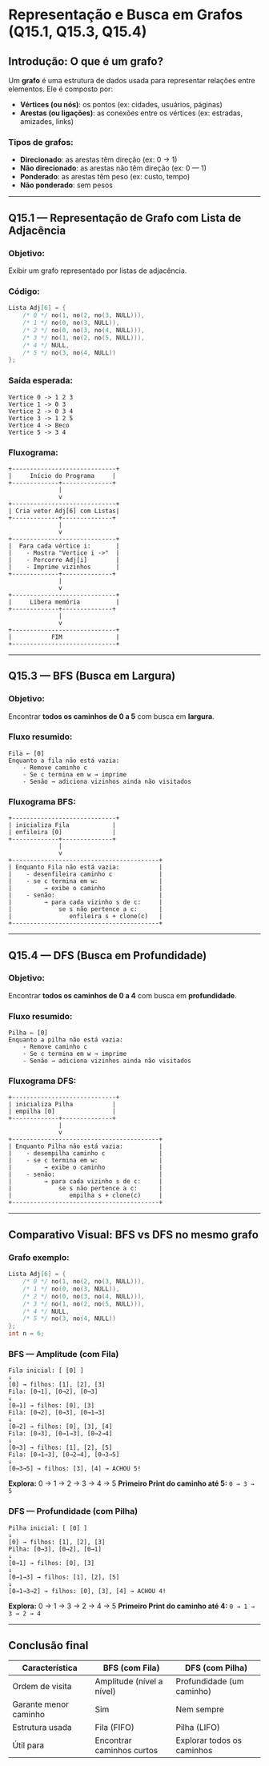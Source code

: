 # Representação e Busca em Grafos (Q15.1, Q15.3, Q15.4)

## Introdução: O que é um grafo?

Um **grafo** é uma estrutura de dados usada para representar relações entre elementos. Ele é composto por:

* **Vértices (ou nós)**: os pontos (ex: cidades, usuários, páginas)
* **Arestas (ou ligações)**: as conexões entre os vértices (ex: estradas, amizades, links)

### Tipos de grafos:

* **Direcionado**: as arestas têm direção (ex: 0 → 1)
* **Não direcionado**: as arestas não têm direção (ex: 0 — 1)
* **Ponderado**: as arestas têm peso (ex: custo, tempo)
* **Não ponderado**: sem pesos

---

## Q15.1 — Representação de Grafo com Lista de Adjacência

### Objetivo:

Exibir um grafo representado por listas de adjacência.

### Código:

```c
Lista Adj[6] = {
    /* 0 */ no(1, no(2, no(3, NULL))),
    /* 1 */ no(0, no(3, NULL)),
    /* 2 */ no(0, no(3, no(4, NULL))),
    /* 3 */ no(1, no(2, no(5, NULL))),
    /* 4 */ NULL,
    /* 5 */ no(3, no(4, NULL))
};
```

### Saída esperada:

```
Vertice 0 -> 1 2 3
Vertice 1 -> 0 3
Vertice 2 -> 0 3 4
Vertice 3 -> 1 2 5
Vertice 4 -> Beco
Vertice 5 -> 3 4
```

### Fluxograma:

```text
+-----------------------------+
|     Início do Programa     |
+-------------+--------------+
              |
              v
+-----------------------------+
| Cria vetor Adj[6] com Listas|
+-------------+--------------+
              |
              v
+-----------------------------+
|  Para cada vértice i:       |
|    - Mostra "Vertice i ->"  |
|    - Percorre Adj[i]        |
|    - Imprime vizinhos       |
+-------------+--------------+
              |
              v
+-----------------------------+
|     Libera memória          |
+-------------+--------------+
              |
              v
+-----------------------------+
|           FIM               |
+-----------------------------+
```

---

## Q15.3 — BFS (Busca em Largura)

### Objetivo:

Encontrar **todos os caminhos de 0 a 5** com busca em **largura**.

### Fluxo resumido:

```text
Fila ← [0]
Enquanto a fila não está vazia:
    - Remove caminho c
    - Se c termina em w → imprime
    - Senão → adiciona vizinhos ainda não visitados
```

### Fluxograma BFS:

```text
+-----------------------------+
| inicializa Fila            |
| enfileira [0]              |
+-------------+--------------+
              |
              v
+-----------------------------------------+
| Enquanto Fila não está vazia:           |
|    - desenfileira caminho c             |
|    - se c termina em w:                 |
|         → exibe o caminho               |
|    - senão:                             |
|         → para cada vizinho s de c:     |
|             se s não pertence a c:      |
|                enfileira s + clone(c)   |
+-----------------------------------------+
```

---

## Q15.4 — DFS (Busca em Profundidade)

### Objetivo:

Encontrar **todos os caminhos de 0 a 4** com busca em **profundidade**.

### Fluxo resumido:

```text
Pilha ← [0]
Enquanto a pilha não está vazia:
    - Remove caminho c
    - Se c termina em w → imprime
    - Senão → adiciona vizinhos ainda não visitados
```

### Fluxograma DFS:

```text
+-----------------------------+
| inicializa Pilha           |
| empilha [0]                |
+-------------+--------------+
              |
              v
+-----------------------------------------+
| Enquanto Pilha não está vazia:          |
|    - desempilha caminho c               |
|    - se c termina em w:                 |
|         → exibe o caminho               |
|    - senão:                             |
|         → para cada vizinho s de c:     |
|             se s não pertence a c:      |
|                empilha s + clone(c)     |
+-----------------------------------------+
```

---

## Comparativo Visual: BFS vs DFS no mesmo grafo

### Grafo exemplo:
```c
Lista Adj[6] = {
    /* 0 */ no(1, no(2, no(3, NULL))),
    /* 1 */ no(0, no(3, NULL)),
    /* 2 */ no(0, no(3, no(4, NULL))),
    /* 3 */ no(1, no(2, no(5, NULL))),
    /* 4 */ NULL,
    /* 5 */ no(3, no(4, NULL))
};
int n = 6;
```

### BFS — Amplitude (com Fila)

```text
Fila inicial: [ [0] ]
↓
[0] → filhos: [1], [2], [3]
Fila: [0→1], [0→2], [0→3]
↓
[0→1] → filhos: [0], [3]
Fila: [0→2], [0→3], [0→1→3]
↓
[0→2] → filhos: [0], [3], [4]
Fila: [0→3], [0→1→3], [0→2→4]
↓
[0→3] → filhos: [1], [2], [5]
Fila: [0→1→3], [0→2→4], [0→3→5]
↓
[0→3→5] → filhos: [3], [4] → ACHOU 5!
```

**Explora:** 0 → 1 → 2 → 3 → 4 → 5
**Primeiro Print do caminho até 5:** `0 → 3 → 5`

### DFS — Profundidade (com Pilha)

```text
Pilha inicial: [ [0] ]
↓
[0] → filhos: [1], [2], [3]
Pilha: [0→3], [0→2], [0→1]
↓
[0→1] → filhos: [0], [3]
↓
[0→1→3] → filhos: [1], [2], [5]
↓
[0→1→3→2] → filhos: [0], [3], [4] → ACHOU 4!
```

**Explora:** 0 → 1 → 3 → 2 → 4 → 5
**Primeiro Print do caminho até 4:** `0 → 1 → 3 → 2 → 4`

---

## Conclusão final

| Característica        | BFS (com Fila)            | DFS (com Pilha)            |
| --------------------- | ------------------------- | -------------------------- |
| Ordem de visita       | Amplitude (nível a nível) | Profundidade (um caminho)  |
| Garante menor caminho | Sim                       | Nem sempre                 |
| Estrutura usada       | Fila (FIFO)               | Pilha (LIFO)               |
| Útil para             | Encontrar caminhos curtos | Explorar todos os caminhos |
